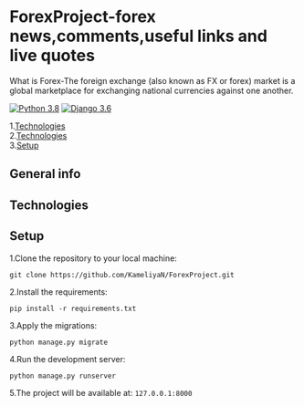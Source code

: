 # ForexProject-forex news,comments,useful links and live quotes
What is Forex-The foreign exchange (also known as FX or forex) market is a global marketplace for exchanging national currencies against one another.

[![Python 3.8](https://img.shields.io/badge/python-3.8-green.svg)](https://www.python.org/)
[![Django 3.6](https://img.shields.io/badge/django-3.1.3-green.svg)](https://www.djangoproject.com/)

1.[Technologies](#technologies)\
2.[Technologies](#technologies)\
3.[Setup](#setup)
## General info
## Technologies
## Setup
1.Clone the repository to your local machine:

`git clone https://github.com/KameliyaN/ForexProject.git`

2.Install the requirements:

`pip install -r requirements.txt`

3.Apply the migrations:

 `python manage.py migrate`
 
4.Run the development server:
 
 `python manage.py runserver`

5.The project will be available at: `127.0.0.1:8000`


